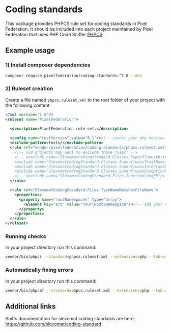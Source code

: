 # Coding standards

This package provides PHPCS rule set for coding standards in Pixel Federation. It should be included into
each project maintained by Pixel Federation that uses PHP Code Sniffer [PHPCS](https://github.com/squizlabs/PHP_CodeSniffer).

## Example usage

### 1) Install composer dependencies

```bash
composer require pixelfederation/coding-standards:^2.0 --dev
```

### 2) Ruleset creation

Create a file named `phpcs.ruleset.xml` to the root folder of your project with the following content:

```xml
<?xml version="1.0"?>
<ruleset name="PixelFederation">

  <description>PixelFederation rule set.</description>
    
  <config name="testVersion" value="8.1"/><!-- insert your php version -->
  <exclude-pattern>tests/</exclude-pattern>
  <rule ref="vendor/pixelfederation/coding-standards/phpcs.ruleset.xml">
    <!-- old projects may want to exclude these rules: -->
    <!-- <exclude name="SlevomatCodingStandard.Classes.SuperfluousAbstractClassNaming"/>
    <exclude name="SlevomatCodingStandard.Classes.SuperfluousTraitNaming"/>
    <exclude name="SlevomatCodingStandard.Classes.SuperfluousInterfaceNaming"/>
    <exclude name="SlevomatCodingStandard.Classes.SuperfluousExceptionNaming"/> -->
    <!-- <exclude name="SlevomatCodingStandard.Files.FunctionLength"/> -->
  </rule>

  <rule ref="SlevomatCodingStandard.Files.TypeNameMatchesFileName">
    <properties>
      <property name="rootNamespaces" type="array">
        <element key="src" value="Your\Root\Namespace"/><!-- add your namespaces -->
      </property>
    </properties>
  </rule>
</ruleset>
```

### Running checks

In your project directory run this command:

```bash
vendor/bin/phpcs --standard=phpcs.ruleset.xml --extensions=php --tab-width=4 -sp src
```

### Automatically fixing errors

In your project directory run this command:

```bash
vendor/bin/phpcbf --standard=phpcs.ruleset.xml --extensions=php --tab-width=4 -sp src
```

## Additional links

Sniffs documentation for slevomat coding standards are here: 
https://github.com/slevomat/coding-standard
